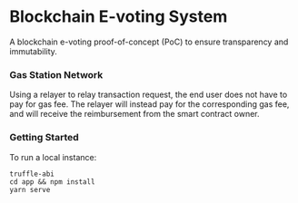 # Blockchain E-voting System

A blockchain e-voting proof-of-concept (PoC) to ensure transparency and immutability.

### Gas Station Network

Using a relayer to relay transaction request, the end user does not have to pay for gas fee. The relayer will instead pay for the corresponding gas fee, and will receive the reimbursement from the smart contract owner. 

### Getting Started

To run a local instance: 
```
truffle-abi
cd app && npm install
yarn serve
```
